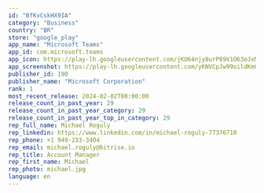 ```yaml
---
id: "BfKvCskHX9IA"
category: "Business"
country: "BR"
store: "google_play"
app_name: "Microsoft Teams"
app_id: com.microsoft.teams
app_icon: https://play-lh.googleusercontent.com/jKU64njy8urP89V1O63eJxMtvWjDGETPlHVIhDv9WZAYzsSxRWyWZkUlBJZj_HbkHA
app_screenshot: https://play-lh.googleusercontent.com/yKNVCpJw99oildKmC7fv4zsT_YuJubEdQYwogU0TTtILpwIsf9L_FSN0JsY-FsMdCm4
publisher_id: 190
publisher_name: "Microsoft Corporation"
rank: 1
most_recent_release: 2024-02-02T00:00:00
release_count_in_past_year: 29
release_count_in_past_year_category: 29
release_count_in_past_year_top_in_category: 29
rep_full_name: Michael Roguly
rep_linkedin: https://www.linkedin.com/in/michael-roguly-77376710
rep_phone: +1 949-233-3404
rep_email: michael.roguly@bitrise.io
rep_title: Account Manager
rep_first_name: Michael
rep_photo: michael.jpg
language: en
---
```

